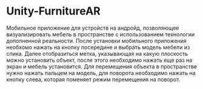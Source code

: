 # Unity-FurnitureAR
Мобильное приложение для устройств на андройд, позволяющее визуализировать мебель в пространстве с использованием технологии дополненной реальности.
После установки мобильного приложения необхомо нажать на кнопку посередине и выбрать модель мебели из спика.
Далее отобразиться метка, указывающая на какую плоскость можно установить объект, после этого необходимо нажать еще раз на экран и мебель установится.
Для перемещения объекта в пространстве нужно нажать пальцем на модель, для поворота необходимо нажать на кнопку слева, которая поменяет режим перемещения на поворот.
